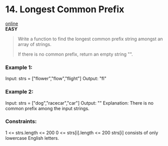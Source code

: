 # 14. Longest Common Prefix

[online](https://leetcode.com/problems/longest-common-prefix/description/)  
**EASY**

> Write a function to find the longest common prefix string amongst an array of strings.
>
>If there is no common prefix, return an empty string "".

### Example 1:

Input: strs = ["flower","flow","flight"]
Output: "fl"

### Example 2:

Input: strs = ["dog","racecar","car"]
Output: ""
Explanation: There is no common prefix among the input strings.

### Constraints:

1 <= strs.length <= 200
0 <= strs[i].length <= 200
strs[i] consists of only lowercase English letters.
